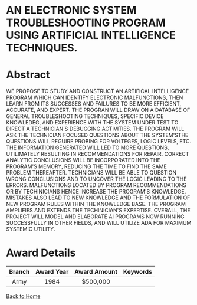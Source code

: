 
AN ELECTRONIC SYSTEM TROUBLESHOOTING PROGRAM USING ARTIFICIAL INTELLIGENCE TECHNIQUES.
======================================================================================

# Abstract


WE PROPOSE TO STUDY AND CONSTRUCT AN ARTIFICAL INTELLIGENCE PROGRAM WHICH CAN IDENTIFY ELECTRONIC MALFUNCTIONS, THEN LEARN FROM ITS SUCCESSES AND FAILURES TO BE MORE EFFICIENT, ACCURATE, AND EXPERT. THE PROGRAN WILL DRAW ON A DATABASE OF GENERAL TROUBLESHOOTING TECHNIQUES, SPECIFIC DEVICE KNOWLEDEG, AND EXPERIENCE WITH THE SYSTEM UNDER TEST TO DIRECT A TECHNICIAN'S DEBUGGING ACTIVITIES. THE PROGRAM WILL ASK THE TECHNICIAN FOCUSED QUESTIONS ABOUT THE SYSTEM'STHE QUESTIONS WILL REGUIRE PROBING FOR VOLTEGES, LOGIC LEVELS, ETC. THE INFORMATION GENERATED WILL LED TO MORE QUESTIONS, UTILIMATELY RESULTING IN RECOMMENDATIONS FOR REPAIR. CORRECT ANALYTIC CONCLUSIONS WILL BE INCORPORATED INTO THE PROGRAM'S MEMORY, REDUCING THE TIME TO FIND THE SAME PROBLEM THEREAFTER. TECHNICIANS WILL BE ABLE TO QUESTION WRONG CONCLUSIONS AND TO UNCOVER THE LOGIC LEADING TO THE ERRORS. MALFUNCTIONS LOCATED BY PROGRAM RECOMMENDATIONS OR BY TECHINICIANS HENCE INCREASE THE PROGRAM'S KNOWLEDGE. MISTAKES ALSO LEAD TO NEW KNOWLEDGE AND THE FORMULATION OF NEW PROGRAM RULES WITHIN THE KNOWLEDGE BASE. THE PROGRAM AMPLIFIES AND EXTENDS THE TECHINICIAN'S EXPERTISE. OVERALL, THE PROJECT WILL MODEL AND ELABORATE AI PROGRAMS NOW RUNNING SUCCESSFULLY IN OTHER FIELDS, AND WILL UTILIZE ADA FOR MAXIMUM SYSTEMIC UTILITY.  

# Award Details

|Branch|Award Year|Award Amount|Keywords|
| :---: | :---: | :---: | :---: |
|Army|1984|$500,000||
  
  


[Back to Home](https://github.com/chrischow/dod_sbir_awards/Reports/CC/#880)
